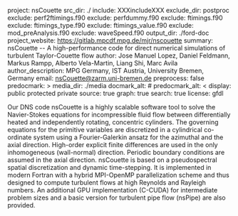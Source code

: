 project: nsCouette
src_dir: ./
include: XXXincludeXXX
exclude_dir: postproc
exclude: perf2ftimings.f90
exclude: perfdummy.f90
exclude: ftimings.f90
exclude: ftimings_type.f90
exclude: ftimings_value.f90
exclude: mod_preAnalysis.f90
exclude: waveSpeed.f90
output_dir: ./ford-doc
project_website: https://gitlab.mpcdf.mpg.de/mjr/nscouette
summary: nsCouette -- A high-performance code for direct numerical simulations of turbulent Taylor-Couette flow
author: Jose Manuel Lopez, Daniel Feldmann, Markus Rampp, Alberto Vela-Martin, Liang Shi, Marc Avila
author_description: MPG Germany, IST Austria, University Bremen, Germany
email: nsCouette@zarm.uni-bremen.de
preprocess: false
predocmark: >
media_dir: ./media
docmark_alt: #
predocmark_alt: <
display: public
         protected
         private
source: true
graph: true
search: true
license: gfdl

Our DNS code nsCouette is a highly scalable software tool to solve the
Navier-Stokes equations for incompressible fluid flow between differentially
heated and independently rotating, concentric cylinders. The governing
equations for the primitive variables are discretized in a cylindrical
co-ordinate system using a Fourier-Galerkin ansatz for the azimuthal and the
axial direction. High-order explicit finite differences are used in the only
inhomogeneous (wall-normal) direction. Periodic boundary conditions are assumed
in the axial direction. nsCouette is based on a pseudospectral spatial
discretization and dynamic time-stepping. It is implemented in modern Fortran
with a hybrid MPI-OpenMP parallelization scheme and thus designed to compute
turbulent flows at high Reynolds and Rayleigh numbers. An additional GPU
implementation (C-CUDA) for intermediate problem sizes and a basic version for
turbulent pipe flow (nsPipe) are also provided.
